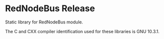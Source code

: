 # RedNodeBus Release

Static library for RedNodeBus module.

The C and CXX compiler identification used for these libraries is GNU 10.3.1.
